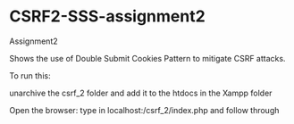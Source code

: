 # CSRF2-SSS-assignment2
Assignment2


Shows the use of Double Submit Cookies Pattern to mitigate CSRF attacks.

To run this:

unarchive the csrf_2 folder and add it to the htdocs in the Xampp folder

Open the browser: type in 
localhost:<CONFIGURED PORT NO.>/csrf_2/index.php and follow through
